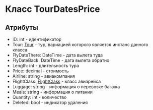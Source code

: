 # Класс TourDatesPrice

## Атрибуты

- ID: int - идентификатор
- Tour: [Tour](./Tour.md "Tour") - тур, вариацией которого является инстанс данного класса
- FlyDateThere: DateTime - дата вылета туда
- FlyDateBack: DateTime - дата вылета обратно
- Length: int - длительность тура
- Price: decimal - стоимость
- Airline: string - авиакомпания
- FlightClass: [FlightClass](./FlightClass.md "enum интерфейс FlightClass") - класс авиарейса
- Luggage: string - информация о перевозке багажа
- Meals: string - информация о питании
- Quantity: int - количество
- Deleted: bool - индикатор удаления